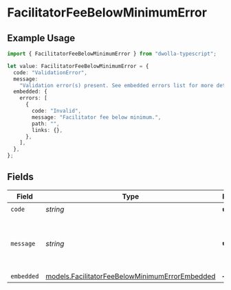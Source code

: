 # FacilitatorFeeBelowMinimumError

## Example Usage

```typescript
import { FacilitatorFeeBelowMinimumError } from "dwolla-typescript";

let value: FacilitatorFeeBelowMinimumError = {
  code: "ValidationError",
  message:
    "Validation error(s) present. See embedded errors list for more details.",
  embedded: {
    errors: [
      {
        code: "Invalid",
        message: "Facilitator fee below minimum.",
        path: "",
        links: {},
      },
    ],
  },
};
```

## Fields

| Field                                                                                                  | Type                                                                                                   | Required                                                                                               | Description                                                                                            | Example                                                                                                |
| ------------------------------------------------------------------------------------------------------ | ------------------------------------------------------------------------------------------------------ | ------------------------------------------------------------------------------------------------------ | ------------------------------------------------------------------------------------------------------ | ------------------------------------------------------------------------------------------------------ |
| `code`                                                                                                 | *string*                                                                                               | :heavy_check_mark:                                                                                     | N/A                                                                                                    | ValidationError                                                                                        |
| `message`                                                                                              | *string*                                                                                               | :heavy_check_mark:                                                                                     | N/A                                                                                                    | Validation error(s) present. See embedded errors list for more details.                                |
| `embedded`                                                                                             | [models.FacilitatorFeeBelowMinimumErrorEmbedded](../models/facilitatorfeebelowminimumerrorembedded.md) | :heavy_minus_sign:                                                                                     | N/A                                                                                                    |                                                                                                        |
